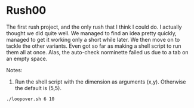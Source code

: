 # Rush00

The first rush project, and the only rush that I think I could do. I actually thought we did quite well. We managed to find an idea pretty quickly, managed to get it working only a short while later. We then move on to tackle the other variants. Even got so far as making a shell script to run them all at once. Alas, the auto-check norminette failed us due to a tab on an empty space.

Notes:
1. Run the shell script with the dimension as arguments (x,y). Otherwise the default is (5,5).

```shell
./loopover.sh 6 10
```
